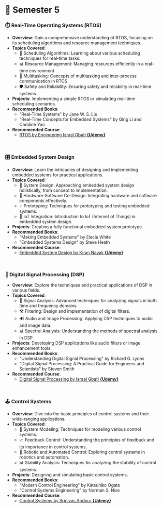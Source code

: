 # 📒 Semester 5

### ⏱️ Real-Time Operating Systems (RTOS)
- **Overview**: Gain a comprehensive understanding of RTOS, focusing on its scheduling algorithms and resource management techniques.
- **Topics Covered**:
  - 🔄 Scheduling Algorithms: Learning about various scheduling techniques for real-time tasks.
  - 📊 Resource Management: Managing resources efficiently in a real-time environment.
  - 🤖 Multitasking: Concepts of multitasking and inter-process communication in RTOS.
  - 🛡️ Safety and Reliability: Ensuring safety and reliability in real-time systems.
- **Projects**: Implementing a simple RTOS or simulating real-time scheduling scenarios.
- **Recommended Books**:
  - "Real-Time Systems" by Jane W. S. Liu
  - "Real-Time Concepts for Embedded Systems" by Qing Li and Caroline Yao
- **Recommended Course**:
  - [RTOS by Engineering Israel Gbati **{Udemy}**](https://www.udemy.com/course/freertos-on-arm-processors/)

<br>

### 🎛️ Embedded System Design
- **Overview**: Learn the intricacies of designing and implementing embedded systems for practical applications.
- **Topics Covered**:
  - 🧩 System Design: Approaching embedded system design holistically, from concept to implementation.
  - 🔌 Hardware-Software Co-Design: Integrating hardware and software components effectively.
  - 💡 Prototyping: Techniques for prototyping and testing embedded systems.
  - 🤖 IoT Integration: Introduction to IoT (Internet of Things) in embedded system design.
- **Projects**: Creating a fully functional embedded system prototype.
- **Recommended Books**:
  - "Making Embedded Systems" by Elecia White
  - "Embedded Systems Design" by Steve Heath
- **Recommended Course**:
  - [Embedded System Design by Kiran Nayak **{Udemy}**](https://www.udemy.com/course/embedded-system-design-using-uml-state-machines/)

<br>

### 📡 Digital Signal Processing (DSP)
- **Overview**: Explore the techniques and practical applications of DSP in various fields.
- **Topics Covered**:
  - 🌊 Signal Analysis: Advanced techniques for analyzing signals in both time and frequency domains.
  - 🛠️ Filtering: Design and implementation of digital filters.
  - 🔊 Audio and Image Processing: Applying DSP techniques to audio and image data.
  - 📊 Spectral Analysis: Understanding the methods of spectral analysis in DSP.
- **Projects**: Developing DSP applications like audio filters or image enhancement tools.
- **Recommended Books**:
  - "Understanding Digital Signal Processing" by Richard G. Lyons
  - "Digital Signal Processing: A Practical Guide for Engineers and Scientists" by Steven Smith
- **Recommended Course**:
  - [Digital Signal Processing by Israel Gbati **{Udemy}**](https://www.udemy.com/course/digital-signal-processing-dsp-from-ground-uptm-in-c/)

<br>

### 🕹️ Control Systems
- **Overview**: Dive into the basic principles of control systems and their wide-ranging applications.
- **Topics Covered**:
  - 🔧 System Modeling: Techniques for modeling various control systems.
  - 📈 Feedback Control: Understanding the principles of feedback and its importance in control systems.
  - 🤖 Robotic and Automated Control: Exploring control systems in robotics and automation.
  - 📊 Stability Analysis: Techniques for analyzing the stability of control systems.
- **Projects**: Designing and simulating basic control systems.
- **Recommended Books**:
  - "Modern Control Engineering" by Katsuhiko Ogata
  - "Control Systems Engineering" by Norman S. Nise
- **Recommended Course**:
  - [Control Systems by Srinivas Andoor **{Udemy}**](https://www.udemy.com/course/mastering-control-systems-very-basics-to-advance/)
